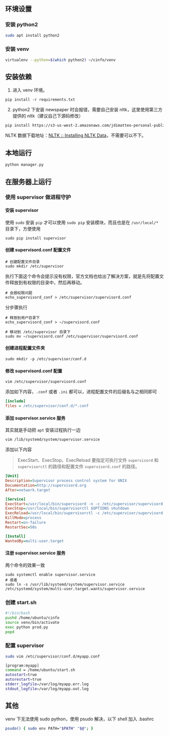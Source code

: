 ## 环境设置

### 安装 python2

```sh
sudo apt install python2
```

### 安装 venv

```sh
virtualenv --python=$(which python2) ~/cinfo/venv 
```

## 安装依赖

1. 进入 venv 环境。

```
pip install -r requirements.txt
```

2. python2 下安装 newspaper 时会报错，需要自己安装 nltk，这里使用第三方提供的 nltk（建议自己下源码修改）

```sh
pip install https://s3-us-west-2.amazonaws.com/jdimatteo-personal-public-readaccess/nltk-2.0.5-https-distribute.tar.gz
```

NLTK 数据下载地址：[NLTK :: Installing NLTK Data](https://www.nltk.org/data.html)，不需要可以不下。

## 本地运行

```sh
python manager.py 
```

## 在服务器上运行

### 使用 supervisor 做进程守护

#### 安装 supervisor

使用 `sudo` 安装 `pip` 才可以使用 `sudo pip` 安装模块，而且也是在 `/usr/local/*` 目录下，方便使用

```shell
sudo pip install supervisor
```

#### 创建 supervisord.conf 配置文件

```shell
# 创建配置文件目录
sudo mkdir /etc/supervisor
```

执行下面这个命令会提示没有权限，官方文档也给出了解决方案，就是先将配置文件释放到有权限的目录中，然后再移动。

```shell
# 会报权限问题
echo_supervisord_conf > /etc/supervisor/supervisord.conf
```

分步骤执行

```shell
# 释放到用户目录下
echo_supervisord_conf > ~/supervisord.conf

# 移动到 /etc/supervisor 目录下
sudo mv ~/supervisord.conf /etc/supervisor/supervisord.conf
```

#### 创建进程配置文件夹

```shell
sudo mkdir -p /etc/supervisor/conf.d
```

#### 修改 supervisord.conf 配置

```shell
vim /etc/supervisor/supervisord.conf
```

添加如下内容，`.conf` 或者 `.ini` 都可以，进程配置文件的后缀名与之相同即可

```ini
[include]
files = /etc/supervisor/conf.d/*.conf
```

#### 添加 supervisor.service 服务

其实就是手动把 `apt` 安装过程执行一边

```shell
vim /lib/systemd/system/supervisor.service
```

添加以下内容

> ExecStart、ExecStop、ExecReload 要指定可执行文件 `supervisord` 和 `supervisorctl` 的路径和配置文件 `supervisord.conf` 的路径。

```ini
[Unit]
Description=Supervisor process control system for UNIX
Documentation=http://supervisord.org
After=network.target

[Service]
ExecStart=/usr/local/bin/supervisord -n -c /etc/supervisor/supervisord.conf
ExecStop=/usr/local/bin/supervisorctl $OPTIONS shutdown
ExecReload=/usr/local/bin/supervisorctl -c /etc/supervisor/supervisord.conf $OPTIONS reload
KillMode=process
Restart=on-failure
RestartSec=50s

[Install]
WantedBy=multi-user.target
```

#### 注册 supervisor.service 服务

两个命令的效果一致

```shell
sudo systemctl enable supervisor.service
# 或者
sudo ln -s /usr/lib/systemd/system/supervisor.service /etc/systemd/system/multi-user.target.wants/supervisor.service
```

### 创建 start.sh

```sh
#!/bin/bash
pushd /home/ubuntu/cinfo
source venv/bin/activate
exec python prod.py
popd
```

### 配置 supervisor

```sh
sudo vim /etc/supervisor/conf.d/myapp.conf
```

```sh
[program:myapp]
command = /home/ubuntu/start.sh
autostart=true
autorestart=true
stderr_logfile=/var/log/myapp.err.log
stdout_logfile=/var/log/myapp.out.log
```

## 其他

venv 下无法使用 sudo python，使用 psudo 解决，以下 shell 加入 .bashrc

```sh
psudo() { sudo env PATH="$PATH" "$@"; }
```
